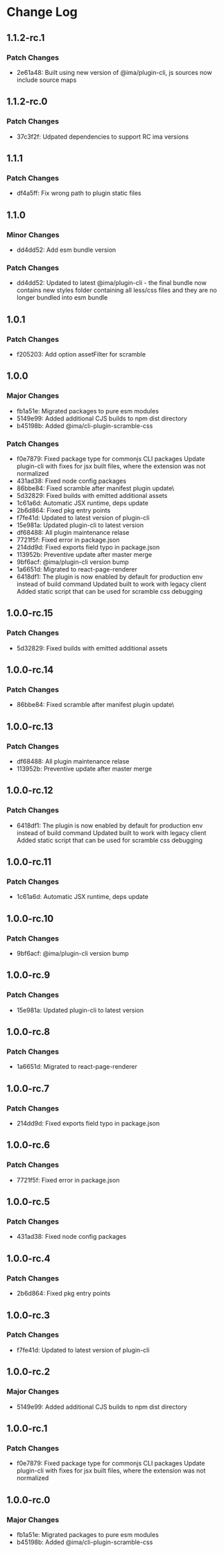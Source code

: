 # Change Log

## 1.1.2-rc.1

### Patch Changes

- 2e61a48: Built using new version of @ima/plugin-cli, js sources now include source maps

## 1.1.2-rc.0

### Patch Changes

- 37c3f2f: Udpated dependencies to support RC ima versions

## 1.1.1

### Patch Changes

- df4a5ff: Fix wrong path to plugin static files

## 1.1.0

### Minor Changes

- dd4dd52: Add esm bundle version

### Patch Changes

- dd4dd52: Updated to latest @ima/plugin-cli - the final bundle now contains new styles folder containing all less/css files and they are no longer bundled into esm bundle

## 1.0.1

### Patch Changes

- f205203: Add option assetFilter for scramble

## 1.0.0

### Major Changes

- fb1a51e: Migrated packages to pure esm modules
- 5149e99: Added additional CJS builds to npm dist directory
- b45198b: Added @ima/cli-plugin-scramble-css

### Patch Changes

- f0e7879: Fixed package type for commonjs CLI packages
  Update plugin-cli with fixes for jsx built files, where the extension was not normalized
- 431ad38: Fixed node config packages
- 86bbe84: Fixed scramble after manifest plugin update\
- 5d32829: Fixed builds with emitted additional assets
- 1c61a6d: Automatic JSX runtime, deps update
- 2b6d864: Fixed pkg entry points
- f7fe41d: Updated to latest version of plugin-cli
- 15e981a: Updated plugin-cli to latest version
- df68488: All plugin maintenance relase
- 7721f5f: Fixed error in package.json
- 214dd9d: Fixed exports field typo in package.json
- 113952b: Preventive update after master merge
- 9bf6acf: @ima/plugin-cli version bump
- 1a6651d: Migrated to react-page-renderer
- 6418df1: The plugin is now enabled by default for production env instead of build command
  Updated built to work with legacy client
  Added static script that can be used for scramble css debugging

## 1.0.0-rc.15

### Patch Changes

- 5d32829: Fixed builds with emitted additional assets

## 1.0.0-rc.14

### Patch Changes

- 86bbe84: Fixed scramble after manifest plugin update\

## 1.0.0-rc.13

### Patch Changes

- df68488: All plugin maintenance relase
- 113952b: Preventive update after master merge

## 1.0.0-rc.12

### Patch Changes

- 6418df1: The plugin is now enabled by default for production env instead of build command
  Updated built to work with legacy client
  Added static script that can be used for scramble css debugging

## 1.0.0-rc.11

### Patch Changes

- 1c61a6d: Automatic JSX runtime, deps update

## 1.0.0-rc.10

### Patch Changes

- 9bf6acf: @ima/plugin-cli version bump

## 1.0.0-rc.9

### Patch Changes

- 15e981a: Updated plugin-cli to latest version

## 1.0.0-rc.8

### Patch Changes

- 1a6651d: Migrated to react-page-renderer

## 1.0.0-rc.7

### Patch Changes

- 214dd9d: Fixed exports field typo in package.json

## 1.0.0-rc.6

### Patch Changes

- 7721f5f: Fixed error in package.json

## 1.0.0-rc.5

### Patch Changes

- 431ad38: Fixed node config packages

## 1.0.0-rc.4

### Patch Changes

- 2b6d864: Fixed pkg entry points

## 1.0.0-rc.3

### Patch Changes

- f7fe41d: Updated to latest version of plugin-cli

## 1.0.0-rc.2

### Major Changes

- 5149e99: Added additional CJS builds to npm dist directory

## 1.0.0-rc.1

### Patch Changes

- f0e7879: Fixed package type for commonjs CLI packages
  Update plugin-cli with fixes for jsx built files, where the extension was not normalized

## 1.0.0-rc.0

### Major Changes

- fb1a51e: Migrated packages to pure esm modules
- b45198b: Added @ima/cli-plugin-scramble-css
